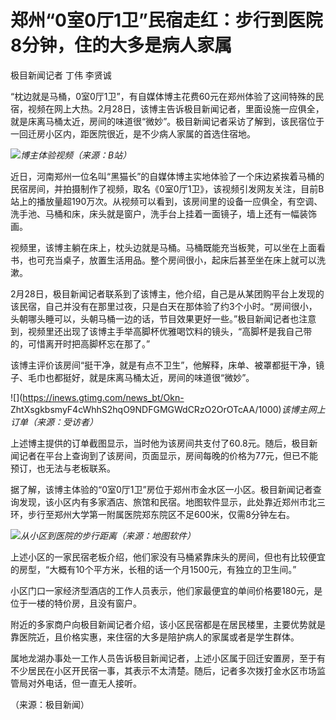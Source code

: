 # 郑州“0室0厅1卫”民宿走红：步行到医院8分钟，住的大多是病人家属

极目新闻记者 丁伟 李贤诚

“枕边就是马桶，0室0厅1卫”，有自媒体博主花费60元在郑州体验了这间特殊的民宿，视频在网上大热。2月28日，该博主告诉极目新闻记者，里面设施一应俱全，就是床离马桶太近，房间的味道很“微妙”。极目新闻记者采访了解到，该民宿位于一回迁房小区内，距医院很近，是不少病人家属的首选住宿地。

![](https://inews.gtimg.com/newsapp_bt/0/15696776772/1000)_博主体验视频（来源：B站）_

近日，河南郑州一位名叫“黑猫长”的自媒体博主实地体验了一个床边紧挨着马桶的民宿房间，并拍摄制作了视频，取名《0室0厅1卫》，该视频引发网友关注，目前B站上的播放量超190万次。从视频可以看到，该房间里的设备一应俱全，有空调、洗手池、马桶和床，床头就是窗户，洗手台上挂着一面镜子，墙上还有一幅装饰画。

视频里，该博主躺在床上，枕头边就是马桶。马桶既能充当板凳，可以坐在上面看书，也可充当桌子，放置生活用品。整个房间很小，起床后甚至坐在床上就可以洗漱。

2月28日，极目新闻记者联系到了该博主，他介绍，自己是从某团购平台上发现的该民宿，自己并没有在那里过夜，只是白天在那体验了约3个小时。“房间很小，头朝哪头睡可以，头朝马桶一边的话，节目效果更好一些。”极目新闻记者也注意到，视频里还出现了该博主手举高脚杯优雅喝饮料的镜头，“高脚杯是我自己带的，可惜离开时把高脚杯忘在那了。”

该博主评价该房间“挺干净，就是有点不卫生”，他解释，床单、被罩都挺干净，镜子、毛巾也都挺好，就是床离马桶太近，房间的味道很“微妙”。

![](https://inews.gtimg.com/news_bt/Okn-
ZhtXsgkbsmyF4cWhhS2hqO9NDFGMGWdCRzO2OrOTcAA/1000)_该博主网上订单（来源：受访者）_

上述博主提供的订单截图显示，当时他为该房间共支付了60.8元。随后，极目新闻记者在平台上查询到了该房间，页面显示，房间每晚的价格为77元，但已不能预订，也无法与老板联系。

据了解，该博主体验的“0室0厅1卫”房位于郑州市金水区一小区。极目新闻记者查询发现，该小区内有多家酒店、旅馆和民宿。地图软件显示，此处靠近郑州市北三环，步行至郑州大学第一附属医院郑东院区不足600米，仅需8分钟左右。

![](https://inews.gtimg.com/newsapp_bt/0/15696776780/1000)_从小区到医院的步行距离（来源：地图软件）_

上述小区的一家民宿老板介绍，他们家没有马桶紧靠床头的房间，但也有比较便宜的房型，“大概有10个平方米，长租的话一个月1500元，有独立的卫生间。”

小区门口一家经济型酒店的工作人员表示，他们家最便宜的单间价格要180元，是位于一楼的特价房，且没有窗户。

附近的多家商户向极目新闻记者介绍，该小区民宿都是在居民楼里，主要优势就是靠医院近，且价格实惠，来住宿的大多是陪护病人的家属或者是学生群体。

属地龙湖办事处一工作人员告诉极目新闻记者，上述小区属于回迁安置房，至于有不少居民在小区开民宿一事，其表示不太清楚。随后，记者多次拨打金水区市场监管局对外电话，但一直无人接听。

（来源：极目新闻）

